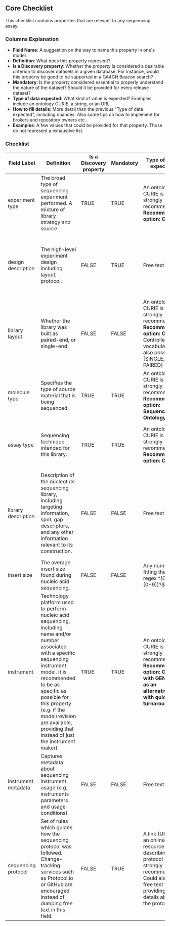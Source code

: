 ## Core Checklist

This checklist contains properties that are relevant to any sequencing assay.


### Columns Explanation

* **Field Name**: A suggestion on the way to name this property in one's model.
* **Definition**: What does this property represent?
* **Is a Discovery property**: Whether the property is considered a desirable criterion to discover datasets in a given database. For instance, would this property be good to be supported in a GA4GH Beacon search?
* **Mandatory**: Is the property considered essential to properly understand the nature of the dataset? Should it be provided for every release dataset?
* **Type of data expected**: What kind of value is expected? Examples include an ontology CURIE, a string, or an URL.
* **How to fill details**: More detail than the previous "Type of data expected", including nuances. Also some tips on how to implement for brokers and repository owners etc..
* **Examples**: A few values that could be provided for that property. Those do not represent a exhaustive list.

### Checklist

| Field Label         | Definition                                                                                                                                                                                                                                                                                                          | Is a Discovery property | Mandatory | Type of data expected                                                                                                                                    | How to fill details | Examples                                                                                                                                                                                                                                                                                                                                                                                                                                                                                                                                                                                            |
|---------------------|---------------------------------------------------------------------------------------------------------------------------------------------------------------------------------------------------------------------------------------------------------------------------------------------------------------------|-------------------------|-----------|----------------------------------------------------------------------------------------------------------------------------------------------------------|---------------------|-----------------------------------------------------------------------------------------------------------------------------------------------------------------------------------------------------------------------------------------------------------------------------------------------------------------------------------------------------------------------------------------------------------------------------------------------------------------------------------------------------------------------------------------------------------------------------------------------------|
| experiment type     | The broad type of sequencing experiment performed. A mixture of library strategy and source.                                                                                                                                                                                                                        | TRUE                    | TRUE      | An ontology CURIE is strongly recommended. **Recommended option: OBI**                                                                                   |                     | **OBI:0000626** (DNA sequencing assay)<br>**OBI:0001177** (RNA sequencing assay)                                                                                                                                                                                                                                                                                                                                                                                                                                                                                                                    |
| design description  | The high-level experiment design including layout, protocol.                                                                                                                                                                                                                                                        | FALSE                   | TRUE      | Free text field                                                                                                                                          |                     | This study involves whole-genome sequencing of 100 human samples to identify genetic variants associated with cardiovascular diseases. The sequencing was performed using Illumina NovaSeq 6000, generating 150 bp paired-end reads with an average coverage of 30x. The data will be used to perform genome-wide association studies (GWAS) and identify potential biomarkers for early diagnosis and treatment.                                                                                                                                                                                   |
| library layout      | Whether the library was built as paired-end, or single-end.                                                                                                                                                                                                                                                         | FALSE                   | FALSE     | An ontology CURIE is strongly recommended. **Recommended option: OBI**  Controlled vocabulary also possible: [SINGLE, PAIRED]                            |                     | **OBI:0000722** (paired-end library)<br>**OBI:0000736** (single fragment library)                                                                                                                                                                                                                                                                                                                                                                                                                                                                                                                   |
| molecule type       | Specifies the type of source material that is being sequenced.                                                                                                                                                                                                                                                      | TRUE                    | TRUE      | An ontology CURIE is strongly recommended. **Recommended option: Sequence Ontology (SO)**                                                                |                     | **SO:0000991** (genomic_DNA)<br>**SO:0000234** (mRNA)<br>**SO:0001877** (lncRNA)                                                                                                                                                                                                                                                                                                                                                                                                                                                                                                                    |
| assay type          | Sequencing technique intended for this library.                                                                                                                                                                                                                                                                     | TRUE                    | TRUE      | An ontology CURIE is strongly recommended. **Recommended option: OBI**                                                                                   |                     | **OBI:0002117** (whole genome sequencing assay)<br>**OBI:0002118** (exome sequencing assay)<br>**OBI:0001922** (microRNA profiling by high throughput sequencing assay)<br>**OBI:0002764** (single-cell ATAC-seq)<br>**OBI:0002440** (Hi-C assay).                                                                                                                                                                                                                                                                                                                                                  |
| library description | Description of the nucleotide sequencing library, including targeting information, spot, gap descriptors, and any other information relevant to its construction.                                                                                                                                                   | FALSE                   | FALSE     | Free text field                                                                                                                                          |                     | Whole-genome sequencing libraries were prepared using the TruSeq DNA PCR-Free Library Prep Kit (Illumina, San Diego, CA, USA) following the manufacturer's instructions. Briefly, 1 µg of genomic DNA was fragmented to an average size of 350 bp using a Covaris S2 sonicator. The fragmented DNA was then end-repaired, A-tailed, and ligated with Illumina adapters. The ligated products were purified using AMPure XP beads and quantified using a Qubit fluorometer. The final libraries were assessed for quality and quantity using an Agilent 2100 Bioanalyzer and qPCR before sequencing. |
| insert size         | The average insert size found during nucleic acid sequencing.                                                                                                                                                                                                                                                       | FALSE                   | FALSE     | Any number fitting the regex ^\[0-9\](.\[0-9\])?$                                                                                                        |                     | 350                                                                                                                                                                                                                                                                                                                                                                                                                                                                                                                                                                                                 |
| instrument          | Technology platform used to perform nucleic acid sequencing, including name and/or number associated with a specific sequencing instrument model. It is recommended to be as specific as possible for this property (e.g. if the model/revision are available, providing that instead of just the instrument maker) | TRUE                    | TRUE      | An ontology CURIE is strongly recommended. **Recommended option: OBI, with GENEPIO as an alternative with quicker turnaround.**                          |                     | **OBI:0002752** (Oxford Nanopore PromethION)<br>**OBI:0000759** (Illumina)<br>**OBI:0002630** (Illumina NovaSeq 6000)<br>**OBI:0002012** (PacBio RS II)                                                                                                                                                                                                                                                                                                                                                                                                                                             |
| instrument metadata | Captures metadata about sequencing instrument usage (e.g. instruments parameters and usage conditions)                                                                                                                                                                                                              | FALSE                   | FALSE     | Free text field                                                                                                                                          |                     | An S4 flow cell was used on the instrument, operated under standard conditions with a run temperature of 20°C and a humidity level of 50%. The instrument was calibrated before the run using the manufacturer's recommended protocols, and routine maintenance was performed to ensure optimal performance.                                                                                                                                                                                                                                                                                        |
| sequencing protocol | Set of rules which guides how the sequencing protocol was followed. Change-tracking services such as Protocol.io or GitHub are encouraged instead of dumping free text in this field.                                                                                                                               | FALSE                   | TRUE      | A link (URL) to an online resource describing the protocol is strongly recommended. Could also be a free text field providing details about the protocol |                     | https://www.protocols.io/view/environmental-dna-edna-metabarcoding-protocol-for-rm7vzy3q2lx1/v1                                                                                                                                                                                                                                                                                                                                                                                                                                                                                                     |
